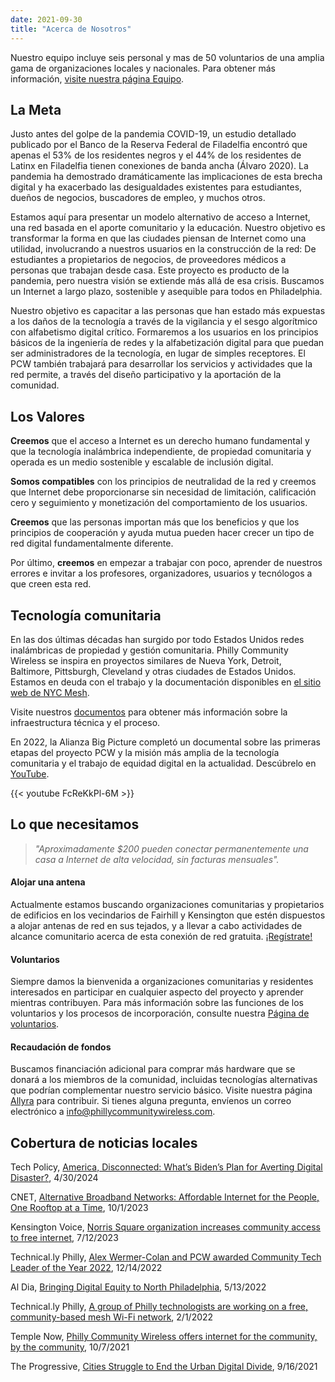 ```yaml
---
date: 2021-09-30
title: "Acerca de Nosotros"
---
```


Nuestro equipo incluye seis personal y mas de 50 voluntarios de una amplia gama de organizaciones locales y nacionales. Para obtener más información, [visite nuestra página Equipo](/es/people).  

## La Meta

Justo antes del golpe de la pandemia COVID-19, un estudio detallado publicado por el Banco de la Reserva Federal de Filadelfia encontró que apenas el 53% de los residentes negros y el 44% de los residentes de Latinx en Filadelfia tienen conexiones de banda ancha (Álvaro 2020). La pandemia ha demostrado dramáticamente las implicaciones de esta brecha digital y ha exacerbado las desigualdades existentes para estudiantes, dueños de negocios, buscadores de empleo, y muchos otros.

Estamos aquí para presentar un modelo alternativo de acceso a Internet, una red basada en el aporte comunitario y la educación. Nuestro objetivo es transformar la forma en que las ciudades piensan de Internet como una utilidad, involucrando a nuestros usuarios en la construcción de la red: De estudiantes a propietarios de negocios, de proveedores médicos a personas que trabajan desde casa. Este proyecto es producto de la pandemia, pero nuestra visión se extiende más allá de esa crisis. Buscamos un Internet a largo plazo, sostenible y asequible para todos en Philadelphia.

Nuestro objetivo es capacitar a las personas que han estado más expuestas a los daños de la tecnología a través de la vigilancia y el sesgo algorítmico con alfabetismo digital crítico. Formaremos a los usuarios en los principios básicos de la ingeniería de redes y la alfabetización digital para que puedan ser administradores de la tecnología, en lugar de simples receptores. El PCW también trabajará para desarrollar los servicios y actividades que la red permite, a través del diseño participativo y la aportación de la comunidad.  

## Los Valores

**Creemos** que el acceso a Internet es un derecho humano fundamental y que la tecnología inalámbrica independiente, de propiedad comunitaria y operada es un medio sostenible y escalable de inclusión digital.

**Somos compatibles** con los principios de neutralidad de la red y creemos que Internet debe proporcionarse sin necesidad de limitación, calificación cero y seguimiento y monetización del comportamiento de los usuarios.

**Creemos** que las personas importan más que los beneficios y que los principios de cooperación y ayuda mutua pueden hacer crecer un tipo de red digital fundamentalmente diferente.

Por último, **creemos** en empezar a trabajar con poco, aprender de nuestros errores e invitar a los profesores, organizadores, usuarios y tecnólogos a que creen esta red.

## Tecnología comunitaria  

En las dos últimas décadas han surgido por todo Estados Unidos redes inalámbricas de propiedad y gestión comunitaria. Philly Community Wireless se inspira en proyectos similares de Nueva York, Detroit, Baltimore, Pittsburgh, Cleveland y otras ciudades de Estados Unidos. Estamos en deuda con el trabajo y la documentación disponibles en [el sitio web de NYC Mesh](https://www.nycmesh.net/).  

Visite nuestros [documentos](https://docs.phillycommunitywireless.org/es/latest/) para obtener más información sobre la infraestructura técnica y el proceso.  

En 2022, la Alianza Big Picture completó un documental sobre las primeras etapas del proyecto PCW y la misión más amplia de la tecnología comunitaria y el trabajo de equidad digital en la actualidad. Descúbrelo en [YouTube](https://www.youtube.com/watch?v=FcReKkPl-6M).  

{{< youtube FcReKkPl-6M >}}  


## Lo que necesitamos

> <p class="f3"><i>"Aproximadamente $200 pueden conectar permanentemente una casa a Internet de alta velocidad, sin facturas mensuales".</i></p>

#### Alojar una antena

Actualmente estamos buscando organizaciones comunitarias y propietarios de edificios en los vecindarios de Fairhill y Kensington que estén dispuestos a alojar antenas de red en sus tejados, y a llevar a cabo actividades de alcance comunitario acerca de esta conexión de red gratuita. [¡Regístrate!](https://docs.google.com/forms/d/e/1FAIpQLSdKHqBLrrzELhkoFOJW-uiMhKEJNL7fyhUl1roCV3Ox3xoRFA/viewform?usp=sf_link)

#### Voluntarios

Siempre damos la bienvenida a organizaciones comunitarias y residentes interesados en participar en cualquier aspecto del proyecto y aprender mientras contribuyen. Para más información sobre las funciones de los voluntarios y los procesos de incorporación, consulte nuestra [Página de voluntarios](https://phillycommunitywireless.org/es/volunteer/).

#### Recaudación de fondos

Buscamos financiación adicional para comprar más hardware que se donará a los miembros de la comunidad, incluidas tecnologías alternativas que podrían complementar nuestro servicio básico. Visite nuestra página [Allyra](https://phillycommunitywireless.allyrafundraising.com) para contribuir. Si tienes alguna pregunta, envíenos un correo electrónico a info@phillycommunitywireless.com.

## Cobertura de noticias locales

Tech Policy, [America, Disconnected: What’s Biden’s Plan for Averting Digital Disaster?](https://www.techpolicy.press/america-disconnected-whats-bidens-plan-for-averting-digital-disaster/), 4/30/2024   

CNET, [Alternative Broadband Networks: Affordable Internet for the People, One Rooftop at a Time](https://www.cnet.com/home/internet/features/alternative-broadband-networks-affordable-internet-for-the-people-one-rooftop-at-a-time/), 10/1/2023  

Kensington Voice, [Norris Square organization increases community access to free internet](https://kensingtonvoice.com/en/norris-square-organization-increases-community-access-to-free-internet/), 7/12/2023  

Technical.ly Philly, [Alex Wermer-Colan and PCW awarded Community Tech Leader of the Year 2022](https://technical.ly/startups/philly-2022-technically-awards-winners/), 12/14/2022  

Al Dia, [Bringing Digital Equity to North Philadelphia](https://aldianews.com/local/philadelphia/digital-equity-day), 5/13/2022  

Technical.ly Philly, [A group of Philly technologists are working on a free, community-based mesh Wi-Fi network](https://technical.ly/2022/01/12/philly-community-wireless-phillywisper-mesh-wifi/), 2/1/2022  

Temple Now, [Philly Community Wireless offers internet for the community, by the community](https://news.temple.edu/news/2021-10-07/philly-community-wireless-offers-internet-community-community), 10/7/2021   

The Progressive, [Cities Struggle to End the Urban Digital Divide](https://progressive.org/latest/urban-digital-divide-rosen-210916/), 9/16/2021  
